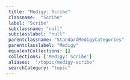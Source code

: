 ```yaml
--- 
 title: "Medigy: Scribe" 
 classname:  "Scribe" 
 label: "Scribe" 
 subclassname: "null" 
 subclasslabel: "null" 
 parentclassname: "StandardMedigyCategories" 
 parentclasslabel: "Medigy" 
 equalentCollections: [] 
 collections: ['Medigy: Scribe']
 aliases:  "/topic/medigy-scribe"  
 searchCategory: "topic" 
---
```

